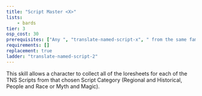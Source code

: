 ```yaml
---
title: "Script Master <X>"
lists:
    - bards
tier: 3
osp_cost: 30
prerequisites: ["Any ", "translate-named-script-x", " from the same family"]
requirements: []
replacement: true
ladder: "translate-named-script-2"
---
```

This skill allows a character to collect all of the loresheets for each of the TNS Scripts from that chosen Script Category (Regional and Historical, People and Race or Myth and Magic).